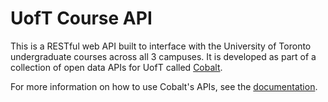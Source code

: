 UofT Course API
===============

This is a RESTful web API built to interface with the University of Toronto undergraduate courses across all 3 campuses. It is developed as part of a collection of open data APIs for UofT called [Cobalt](https://cobalt.qas.im).

For more information on how to use Cobalt's APIs, see the [documentation](https://cobalt.qas.im/documentation).
